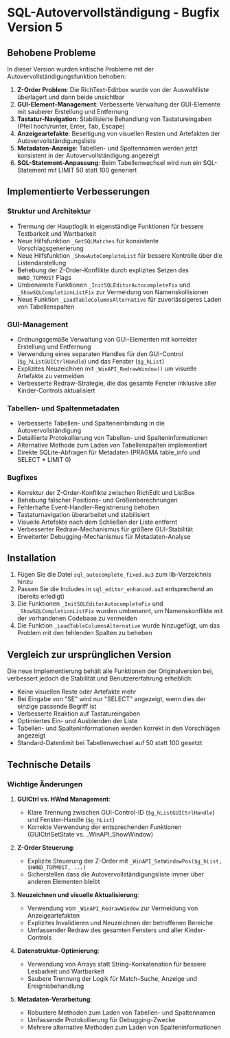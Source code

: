 # SQL-Autovervollständigung - Bugfix Version 5

## Behobene Probleme

In dieser Version wurden kritische Probleme mit der Autovervollständigungsfunktion behoben:

1. **Z-Order Problem**: Die RichText-Editbox wurde von der Auswahlliste überlagert und dann beide unsichtbar
2. **GUI-Element-Management**: Verbesserte Verwaltung der GUI-Elemente mit sauberer Erstellung und Entfernung
3. **Tastatur-Navigation**: Stabilisierte Behandlung von Tastatureingaben (Pfeil hoch/runter, Enter, Tab, Escape)
4. **Anzeigeartefakte**: Beseitigung von visuellen Resten und Artefakten der Autovervollständigungsliste
5. **Metadaten-Anzeige**: Tabellen- und Spaltennamen werden jetzt konsistent in der Autovervollständigung angezeigt
6. **SQL-Statement-Anpassung**: Beim Tabellenwechsel wird nun ein SQL-Statement mit LIMIT 50 statt 100 generiert

## Implementierte Verbesserungen

### Struktur und Architektur

- Trennung der Hauptlogik in eigenständige Funktionen für bessere Testbarkeit und Wartbarkeit
- Neue Hilfsfunktion `_GetSQLMatches` für konsistente Vorschlagsgenerierung
- Neue Hilfsfunktion `_ShowAutoCompleteList` für bessere Kontrolle über die Listendarstellung
- Behebung der Z-Order-Konflikte durch explizites Setzen des `HWND_TOPMOST` Flags
- Umbenannte Funktionen `_InitSQLEditorAutocompleteFix` und `_ShowSQLCompletionListFix` zur Vermeidung von Namenskollisionen
- Neue Funktion `_LoadTableColumnsAlternative` für zuverlässigeres Laden von Tabellenspalten

### GUI-Management

- Ordnungsgemäße Verwaltung von GUI-Elementen mit korrekter Erstellung und Entfernung
- Verwendung eines separaten Handles für den GUI-Control (`$g_hListGUICtrlHandle`) und das Fenster (`$g_hList`)
- Explizites Neuzeichnen mit `_WinAPI_RedrawWindow()` um visuelle Artefakte zu vermeiden
- Verbesserte Redraw-Strategie, die das gesamte Fenster inklusive aller Kinder-Controls aktualisiert

### Tabellen- und Spaltenmetadaten

- Verbesserte Tabellen- und Spalteneinbindung in die Autovervollständigung
- Detaillierte Protokollierung von Tabellen- und Spalteninformationen
- Alternative Methode zum Laden von Tabellenspalten implementiert
- Direkte SQLite-Abfragen für Metadaten (PRAGMA table_info und SELECT * LIMIT 0)

### Bugfixes

- Korrektur der Z-Order-Konflikte zwischen RichEdit und ListBox
- Behebung falscher Positions- und Größenberechnungen
- Fehlerhafte Event-Handler-Registrierung behoben
- Tastaturnavigation überarbeitet und stabilisiert
- Visuelle Artefakte nach dem Schließen der Liste entfernt
- Verbesserter Redraw-Mechanismus für größere GUI-Stabilität
- Erweiterter Debugging-Mechanismus für Metadaten-Analyse

## Installation

1. Fügen Sie die Datei `sql_autocomplete_fixed.au3` zum lib-Verzeichnis hinzu
2. Passen Sie die Includes in `sql_editor_enhanced.au3` entsprechend an (bereits erledigt)
3. Die Funktionen `_InitSQLEditorAutocompleteFix` und `_ShowSQLCompletionListFix` wurden umbenannt, um Namenskonflikte mit der vorhandenen Codebase zu vermeiden
4. Die Funktion `_LoadTableColumnsAlternative` wurde hinzugefügt, um das Problem mit den fehlenden Spalten zu beheben

## Vergleich zur ursprünglichen Version

Die neue Implementierung behält alle Funktionen der Originalversion bei, verbessert jedoch die Stabilität und Benutzererfahrung erheblich:

- Keine visuellen Reste oder Artefakte mehr
- Bei Eingabe von "SE" wird nur "SELECT" angezeigt, wenn dies der einzige passende Begriff ist
- Verbesserte Reaktion auf Tastatureingaben
- Optimiertes Ein- und Ausblenden der Liste
- Tabellen- und Spalteninformationen werden korrekt in den Vorschlägen angezeigt
- Standard-Datenlimit bei Tabellenwechsel auf 50 statt 100 gesetzt

## Technische Details

### Wichtige Änderungen

1. **GUICtrl vs. HWnd Management**:
   - Klare Trennung zwischen GUI-Control-ID (`$g_hListGUICtrlHandle`) und Fenster-Handle (`$g_hList`)
   - Korrekte Verwendung der entsprechenden Funktionen (GUICtrlSetState vs. _WinAPI_ShowWindow)

2. **Z-Order Steuerung**:
   - Explizite Steuerung der Z-Order mit `_WinAPI_SetWindowPos($g_hList, $HWND_TOPMOST, ...)`
   - Sicherstellen dass die Autovervollständigungsliste immer über anderen Elementen bleibt

3. **Neuzeichnen und visuelle Aktualisierung**:
   - Verwendung von `_WinAPI_RedrawWindow` zur Vermeidung von Anzeigeartefakten
   - Explizites Invalidieren und Neuzeichnen der betroffenen Bereiche
   - Umfassender Redraw des gesamten Fensters und aller Kinder-Controls

4. **Datenstruktur-Optimierung**:
   - Verwendung von Arrays statt String-Konkatenation für bessere Lesbarkeit und Wartbarkeit
   - Saubere Trennung der Logik für Match-Suche, Anzeige und Ereignisbehandlung

5. **Metadaten-Verarbeitung**:
   - Robustere Methoden zum Laden von Tabellen- und Spaltennamen
   - Umfassende Protokollierung für Debugging-Zwecke
   - Mehrere alternative Methoden zum Laden von Spalteninformationen